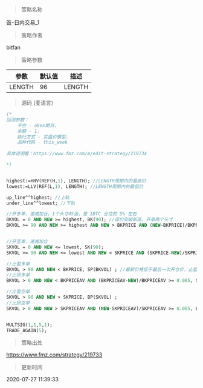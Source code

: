 
> 策略名称

饭-日内交易_1

> 策略作者

bitfan



> 策略参数



|参数|默认值|描述|
|----|----|----|
|LENGTH|96|LENGTH|


> 源码 (麦语言)

``` pascal
(*
回测参数：
    平台 - okex期货，
    余额 - 1，
    执行方式 - 实盘价模型，
    品种代码 - this_week
    
具体说明看：https://www.fmz.com/m/edit-strategy/219734

*)


highest:=HHV(REF(H,1), LENGTH); //LENGTH周期内的最高价
lowest:=LLV(REF(L,1), LENGTH); //LENGTH周期内的最低价

up_line^^highest; //上轨
under_line^^lowest; //下轨

//开多单，递减加仓。1个头寸45张，是 1BTC 仓位的 5% 左右
BKVOL = 0 AND NEW >= highest, BK(90); //现价突破新高，开单两个头寸
BKVOL >= 90 AND NEW >= highest AND NEW > BKPRICE AND (NEW-BKPRICE)/BKPRICE >= 0.005, BK(45); //再突破新高，并且比前一次开单涨了0.5%，追加1个头寸


//开空单，递减加仓
SKVOL = 0 AND NEW <= lowest, SK(90);
SKVOL >= 90 AND NEW <= lowest AND NEW < SKPRICE AND (SKPRICE-NEW)/SKPRICE >= 0.005, SK(45);

//止盈多单
BKVOL > 90 AND NEW < BKPRICE, SP(BKVOL) ; //最新价格低于最后一次开仓价，止盈全部多单
//止损多单
BKVOL > 0 AND NEW < BKPRICEAV AND (BKPRICEAV-NEW)/BKPRICEAV >= 0.005, SP(BKVOL); //现价跌破全部仓位平均成本的 0.5% 就全部止损

//止盈空单
SKVOL > 90 AND NEW > SKPRICE, BP(SKVOL) ;
//止损空单
SKVOL > 0 AND NEW > SKPRICEAV AND (NEW-SKPRICEAV)/SKPRICEAV >= 0.005, BP(SKVOL); 


MULTSIG(1,1,5,1);
TRADE_AGAIN(5);

```

> 策略出处

https://www.fmz.com/strategy/219733

> 更新时间

2020-07-27 11:39:33
